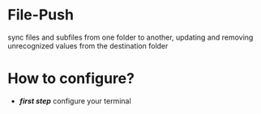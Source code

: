 # File-Push
sync files and subfiles from one folder to another, updating and removing 
unrecognized values ​​from the destination folder


# How to configure?

- ***first step***
configure your terminal 




